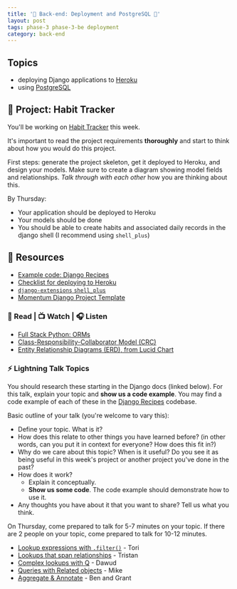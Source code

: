 ```yaml
---
title: '🐍 Back-end: Deployment and PostgreSQL 🐍'
layout: post
tags: phase-3 phase-3-be deployment
category: back-end
---
```


## Topics

- deploying Django applications to [Heroku](https://www.heroku.com/)
- using [PostgreSQL](https://www.postgresql.org/)

## 🎯 Project: Habit Tracker

You'll be working on [Habit Tracker](https://classroom.github.com/a/CvwM9lxW) this week.

It's important to read the project requirements **thoroughly** and start to think about how you would do this project.

First steps: generate the project skeleton, get it deployed to Heroku, and design your models. Make sure to create a diagram showing model fields and relationships. _Talk through with each other_ how you are thinking about this.

By Thursday:

- Your application should be deployed to Heroku
- Your models should be done
- You should be able to create habits and associated daily records in the django shell (I recommend using `shell_plus`)

## 🔖 Resources

- [Example code: Django Recipes](https://github.com/momentum-team-7/example-django-recipes)
- [Checklist for deploying to Heroku](https://github.com/momentumlearn/student-resources/blob/main/articles/deploy-django-to-heroku.md)
- [`django-extensions` `shell_plus`](https://django-extensions.readthedocs.io/en/latest/shell_plus.html#shell-plus)
- [Momentum Django Project Template](https://github.com/momentumlearn/django-project-template)

### 📖 Read | 📺 Watch | 🎧 Listen

- [Full Stack Python: ORMs](https://www.fullstackpython.com/object-relational-mappers-orms.html)
- [Class-Responsibility-Collaborator Model (CRC)](http://agilemodeling.com/artifacts/crcModel.htm)
- [Entity Relationship Diagrams (ERD), from Lucid Chart](https://www.youtube.com/watch?v=QpdhBUYk7Kk)

### ⚡ Lightning Talk Topics

You should research these starting in the Django docs (linked below). For this talk, explain your topic and **show us a code example**. You may find a code example of each of these in the [Django Recipes](https://github.com/momentum-team-7/example-django-recipes) codebase.

Basic outline of your talk (you're welcome to vary this):

- Define your topic. What is it?
- How does this relate to other things you have learned before? (in other words, can you put it in context for everyone? How does this fit in?)
- Why do we care about this topic? When is it useful? Do you see it as being useful in this week's project or another project you've done in the past?
- How does it work?
  - Explain it conceptually.
  - **Show us some code**. The code example should demonstrate how to use it.
- Any thoughts you have about it that you want to share? Tell us what you think.

On Thursday, come prepared to talk for 5-7 minutes on your topic. If there are 2 people on your topic, come prepared to talk for 10-12 minutes.

- [Lookup expressions with `.filter()`](https://docs.djangoproject.com/en/3.1/topics/db/queries/#field-lookups) - Tori
- [Lookups that span relationships](https://docs.djangoproject.com/en/3.1/topics/db/queries/#lookups-that-span-relationships) - Tristan
- [Complex lookups with Q](https://docs.djangoproject.com/en/3.1/topics/db/queries/#complex-lookups-with-q-objects) - Dawud
- [Queries with Related objects](https://docs.djangoproject.com/en/3.1/topics/db/queries/#related-objects) - Mike
- [Aggregate & Annotate](https://docs.djangoproject.com/en/3.1/topics/db/aggregation/) - Ben and Grant